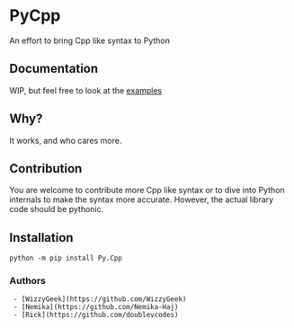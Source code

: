 # PyCpp

An effort to bring Cpp like syntax to Python

## Documentation

WIP, but feel free to look at the [examples](https://github.com/WizzyGeek/PyCpp/tree/master/examples)

## Why?

It works, and who cares more.

## Contribution

You are welcome to contribute more Cpp like syntax or to dive into Python internals to make the syntax more accurate.
However, the actual library code should be pythonic.

## Installation

`python -m pip install Py.Cpp`

### Authors

     - [WizzyGeek](https://github.com/WizzyGeek)
     - [Nemika](https://github.com/Nemika-Haj)
     - [Rick](https://github.com/doublevcodes)
